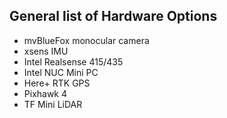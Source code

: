 ## General list of Hardware Options
  * mvBlueFox monocular camera
  * xsens IMU
  * Intel Realsense 415/435
  * Intel NUC Mini PC
  * Here+ RTK GPS
  * Pixhawk 4
  * TF Mini LiDAR